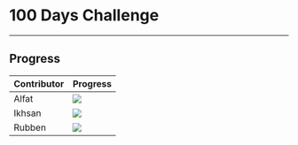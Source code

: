 # 100 Days Challenge
----------
## Progress

| Contributor             | Progress                                                                |
| ----------------- | ------------------------------------------------------------------ |
| Alfat | ![](https://geps.dev/progress/354) |
| Ikhsan | ![](https://geps.dev/progress/33)  |
| Rubben | ![](https://geps.dev/progress/34)  |


